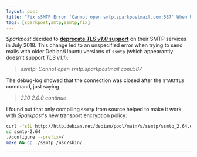 ```yaml
---
layout: post
title: "Fix sSMTP Error 'Cannot open smtp.sparkpostmail.com:587' When Using Sparkpost SMTP"
tags: [sparkpost,smtp,ssmtp,fix]
---
```


*Sparkpost* decided to [**deprecate *TLS v1.0* support**](https://www.sparkpost.com/blog/tls-v1-0-deprecation/) on their SMTP services in July 2018.
This change led to an unspecified error when trying to send mails with older Debian/Ubuntu versions of `ssmtp` (which appearantly doesn't support *TLS v1.1*):
> *ssmtp: Cannot open smtp.sparkpostmail.com:587*

The debug-log showed that the connection was closed after the `STARTTLS` command, just saying
> *220 2.0.0 continue*

I found out that only compiling `ssmtp` from source helped to make it work with *Sparkpost*'s new transport encryption policy:
```bash
curl -fsSL http://http.debian.net/debian/pool/main/s/ssmtp/ssmtp_2.64.orig.tar.bz2 | tar jxvf -
cd ssmtp-2.64
./configure --prefix=/
make && cp ./ssmtp /usr/sbin/
```

---

